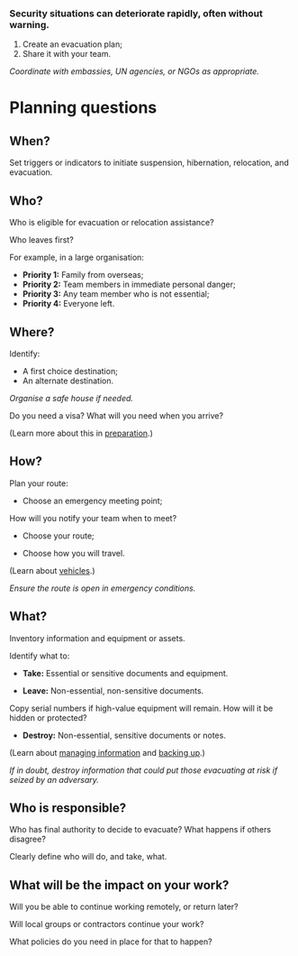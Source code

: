 [Title]: # (Planning)
[Order]: # (0.5)

### Security situations can deteriorate rapidly, often without warning. 

1.	Create an evacuation plan; 
2.	Share it with your team. 

_Coordinate with embassies, UN agencies, or NGOs as appropriate._

# Planning questions

## When?

Set triggers or indicators to initiate suspension, hibernation, relocation, and evacuation. 

## Who? 

Who is eligible for evacuation or relocation assistance?

Who leaves first? 

For example, in a large organisation: 

*   **Priority 1:** Family from overseas;
*   **Priority 2:** Team members in immediate personal danger;
*   **Priority 3:** Any team member who is not essential;
*   **Priority 4:** Everyone left. 

## Where?  

Identify:

*	A first choice destination;
*	An alternate destination.  

_Organise a safe house if needed._ 

Do you need a visa? What will you need when you arrive? 

(Learn more about this in [preparation](umbrella://lesson/preparation).) 

## How?

Plan your route: 

*	Choose an emergency meeting point;

How will you notify your team when to meet? 

*	Choose your route;

*	Choose how you will travel.  

(Learn about [vehicles](umbrella://lesson/vehicles).) 

_Ensure the route is open in emergency conditions._ 

## What?

Inventory information and equipment or assets. 
  
Identify what to: 

*	**Take:** Essential or sensitive documents and equipment. 

*	**Leave:** Non-essential, non-sensitive documents. 

Copy serial numbers if high-value equipment will remain. How will it be hidden or protected?

*	**Destroy:** Non-essential, sensitive documents or notes.

(Learn about [managing information](umbrella://lesson/managing-information) and [backing up](umbrella://lesson/backing-up).)

_If in doubt, destroy information that could put those evacuating at risk if seized by an adversary._

## Who is responsible?  

Who has final authority to decide to evacuate? What happens if others disagree?

Clearly define who will do, and take, what.

## What will be the impact on your work?

Will you be able to continue working remotely, or return later?  

Will local groups or contractors continue your work? 

What policies do you need in place for that to happen?
